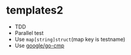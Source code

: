 # templates2

- TDD
- Parallel test
- Use `map[string]struct`(map key is testname)
- Use [google/go-cmp](https://github.com/google/go-cmp)
